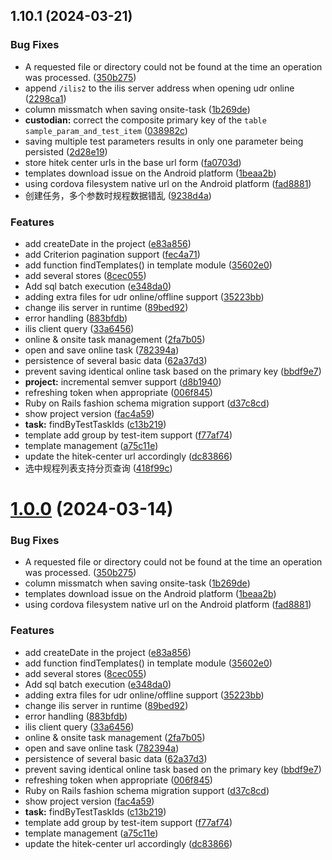 ## 1.10.1 (2024-03-21)


### Bug Fixes

* A requested file or directory could not be found at the time an operation was processed. ([350b275](http://192.168.2.31/ilis2/uhbs/handbook/commits/350b275d505b9a42fdb4f8fd9f4e20a08e3a8400))
* append `/ilis2` to the ilis server address when opening udr online ([2298ca1](http://192.168.2.31/ilis2/uhbs/handbook/commits/2298ca192f25118e007fcca80474781635863070))
* column missmatch when saving onsite-task ([1b269de](http://192.168.2.31/ilis2/uhbs/handbook/commits/1b269de824360278669463098e6d57f62c5bfd5e))
* **custodian:** correct the composite primary key of the `table sample_param_and_test_item` ([038982c](http://192.168.2.31/ilis2/uhbs/handbook/commits/038982ca1e8f17741dd9e7dc1497c4b99c87e85d))
* saving multiple test parameters results in only one parameter being persisted ([2d28e19](http://192.168.2.31/ilis2/uhbs/handbook/commits/2d28e19785ce67ed12935f71b6f8e90ffd90690c))
* store hitek center urls in the base url form ([fa0703d](http://192.168.2.31/ilis2/uhbs/handbook/commits/fa0703d90db33ed64d637ee5c748f31d09bf98e2))
* templates download issue on the Android platform ([1beaa2b](http://192.168.2.31/ilis2/uhbs/handbook/commits/1beaa2bfd5b6788b1218c2cd2181414d5f3234f9))
* using cordova filesystem native url on the Android platform ([fad8881](http://192.168.2.31/ilis2/uhbs/handbook/commits/fad8881e7a800fb447a3df9ef365d84619fbde13))
* 创建任务，多个参数时规程数据错乱 ([9238d4a](http://192.168.2.31/ilis2/uhbs/handbook/commits/9238d4adc0e33eee60fac7b63a1efd4efd98c359))


### Features

* add createDate in the project ([e83a856](http://192.168.2.31/ilis2/uhbs/handbook/commits/e83a856aeef228cfb2cb18ddeb633848e904720e))
* add Criterion pagination support ([fec4a71](http://192.168.2.31/ilis2/uhbs/handbook/commits/fec4a7195c40893cfa3e5e483921989fa5d468fa))
* add function findTemplates() in template module ([35602e0](http://192.168.2.31/ilis2/uhbs/handbook/commits/35602e05c9774835ac7e9cd8cbee2239fa082f78))
* add several stores ([8cec055](http://192.168.2.31/ilis2/uhbs/handbook/commits/8cec0554dda890a662505061fd0457e9274fe1e6))
* Add sql batch execution ([e348da0](http://192.168.2.31/ilis2/uhbs/handbook/commits/e348da04b9a2e35c96c59eb9472c75e55e5afe4f))
* adding extra files for udr online/offline support ([35223bb](http://192.168.2.31/ilis2/uhbs/handbook/commits/35223bb3246f2ee9afb5a602e1de2c80c4972b16))
* change ilis server in runtime ([89bed92](http://192.168.2.31/ilis2/uhbs/handbook/commits/89bed9291f09b681c2e25546e1d63d444d39576e))
* error handling ([883bfdb](http://192.168.2.31/ilis2/uhbs/handbook/commits/883bfdb484601b468459e7df1febdf3adcc5ecd5))
* ilis client query ([33a6456](http://192.168.2.31/ilis2/uhbs/handbook/commits/33a64566d68a6e146ecd35ae159faff52d9dc87d))
* online & onsite task management ([2fa7b05](http://192.168.2.31/ilis2/uhbs/handbook/commits/2fa7b055f6beea3af52fe47256b7068f573fe26c))
* open and save online task ([782394a](http://192.168.2.31/ilis2/uhbs/handbook/commits/782394a5570d9666c0fbbd8e46b51d644a9b17dc))
* persistence of several basic data ([62a37d3](http://192.168.2.31/ilis2/uhbs/handbook/commits/62a37d3ee826058d37a58669541eace2eece34fd))
* prevent saving identical online task based on the primary key ([bbdf9e7](http://192.168.2.31/ilis2/uhbs/handbook/commits/bbdf9e7240e6a6ee85e58da86f9cf73f436dd457))
* **project:** incremental semver support ([d8b1940](http://192.168.2.31/ilis2/uhbs/handbook/commits/d8b194060183c990eca71ac3b6654288f4191141))
* refreshing token when appropriate ([006f845](http://192.168.2.31/ilis2/uhbs/handbook/commits/006f8450c42ba1f8d3e7b81d274e0f190ecc80c3))
* Ruby on Rails fashion schema migration support ([d37c8cd](http://192.168.2.31/ilis2/uhbs/handbook/commits/d37c8cdaf9b9923752a6a592d7eb4f53aff7d505))
* show project version ([fac4a59](http://192.168.2.31/ilis2/uhbs/handbook/commits/fac4a5973121336e71ba121e6013a9d56cf65939))
* **task:** findByTestTaskIds ([c13b219](http://192.168.2.31/ilis2/uhbs/handbook/commits/c13b219d67a4736acdab85fbb99fcf3dcc7537c8))
* template add group by test-item support ([f77af74](http://192.168.2.31/ilis2/uhbs/handbook/commits/f77af749c3ca64a0967a1992164aded7f67ed12a))
* template management ([a75c11e](http://192.168.2.31/ilis2/uhbs/handbook/commits/a75c11eb05ec8235455dc3525e7f39786d70bcec))
* update the hitek-center url accordingly ([dc83866](http://192.168.2.31/ilis2/uhbs/handbook/commits/dc83866b434b71dc98a8b32ab07c0f785361dde3))
* 选中规程列表支持分页查询 ([418f99c](http://192.168.2.31/ilis2/uhbs/handbook/commits/418f99ce02fc4d87b364746889e1e4fd70796fd4))



# [1.0.0](http://192.168.2.31/ilis2/uhbs/handbook/compare/33a64566d68a6e146ecd35ae159faff52d9dc87d...v1.0.0) (2024-03-14)


### Bug Fixes

* A requested file or directory could not be found at the time an operation was processed. ([350b275](http://192.168.2.31/ilis2/uhbs/handbook/commits/350b275d505b9a42fdb4f8fd9f4e20a08e3a8400))
* column missmatch when saving onsite-task ([1b269de](http://192.168.2.31/ilis2/uhbs/handbook/commits/1b269de824360278669463098e6d57f62c5bfd5e))
* templates download issue on the Android platform ([1beaa2b](http://192.168.2.31/ilis2/uhbs/handbook/commits/1beaa2bfd5b6788b1218c2cd2181414d5f3234f9))
* using cordova filesystem native url on the Android platform ([fad8881](http://192.168.2.31/ilis2/uhbs/handbook/commits/fad8881e7a800fb447a3df9ef365d84619fbde13))


### Features

* add createDate in the project ([e83a856](http://192.168.2.31/ilis2/uhbs/handbook/commits/e83a856aeef228cfb2cb18ddeb633848e904720e))
* add function findTemplates() in template module ([35602e0](http://192.168.2.31/ilis2/uhbs/handbook/commits/35602e05c9774835ac7e9cd8cbee2239fa082f78))
* add several stores ([8cec055](http://192.168.2.31/ilis2/uhbs/handbook/commits/8cec0554dda890a662505061fd0457e9274fe1e6))
* Add sql batch execution ([e348da0](http://192.168.2.31/ilis2/uhbs/handbook/commits/e348da04b9a2e35c96c59eb9472c75e55e5afe4f))
* adding extra files for udr online/offline support ([35223bb](http://192.168.2.31/ilis2/uhbs/handbook/commits/35223bb3246f2ee9afb5a602e1de2c80c4972b16))
* change ilis server in runtime ([89bed92](http://192.168.2.31/ilis2/uhbs/handbook/commits/89bed9291f09b681c2e25546e1d63d444d39576e))
* error handling ([883bfdb](http://192.168.2.31/ilis2/uhbs/handbook/commits/883bfdb484601b468459e7df1febdf3adcc5ecd5))
* ilis client query ([33a6456](http://192.168.2.31/ilis2/uhbs/handbook/commits/33a64566d68a6e146ecd35ae159faff52d9dc87d))
* online & onsite task management ([2fa7b05](http://192.168.2.31/ilis2/uhbs/handbook/commits/2fa7b055f6beea3af52fe47256b7068f573fe26c))
* open and save online task ([782394a](http://192.168.2.31/ilis2/uhbs/handbook/commits/782394a5570d9666c0fbbd8e46b51d644a9b17dc))
* persistence of several basic data ([62a37d3](http://192.168.2.31/ilis2/uhbs/handbook/commits/62a37d3ee826058d37a58669541eace2eece34fd))
* prevent saving identical online task based on the primary key ([bbdf9e7](http://192.168.2.31/ilis2/uhbs/handbook/commits/bbdf9e7240e6a6ee85e58da86f9cf73f436dd457))
* refreshing token when appropriate ([006f845](http://192.168.2.31/ilis2/uhbs/handbook/commits/006f8450c42ba1f8d3e7b81d274e0f190ecc80c3))
* Ruby on Rails fashion schema migration support ([d37c8cd](http://192.168.2.31/ilis2/uhbs/handbook/commits/d37c8cdaf9b9923752a6a592d7eb4f53aff7d505))
* show project version ([fac4a59](http://192.168.2.31/ilis2/uhbs/handbook/commits/fac4a5973121336e71ba121e6013a9d56cf65939))
* **task:** findByTestTaskIds ([c13b219](http://192.168.2.31/ilis2/uhbs/handbook/commits/c13b219d67a4736acdab85fbb99fcf3dcc7537c8))
* template add group by test-item support ([f77af74](http://192.168.2.31/ilis2/uhbs/handbook/commits/f77af749c3ca64a0967a1992164aded7f67ed12a))
* template management ([a75c11e](http://192.168.2.31/ilis2/uhbs/handbook/commits/a75c11eb05ec8235455dc3525e7f39786d70bcec))
* update the hitek-center url accordingly ([dc83866](http://192.168.2.31/ilis2/uhbs/handbook/commits/dc83866b434b71dc98a8b32ab07c0f785361dde3))



